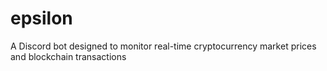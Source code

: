 # epsilon
A Discord bot designed to monitor real-time cryptocurrency market prices and blockchain transactions
